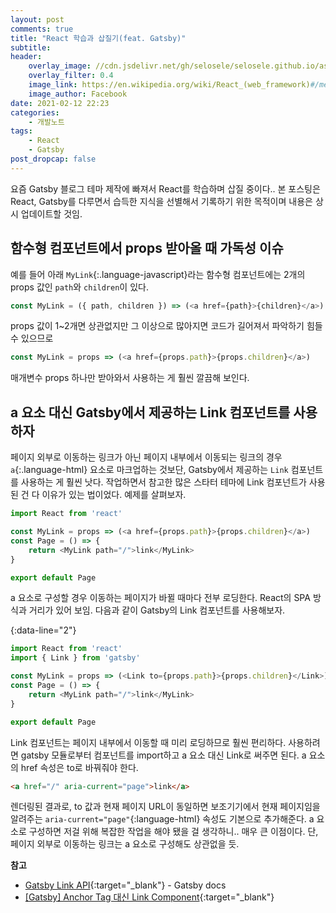 ```yaml
---
layout: post
comments: true
title: "React 학습과 삽질기(feat. Gatsby)"
subtitle:
header:
    overlay_image: //cdn.jsdelivr.net/gh/selosele/selosele.github.io/assets/images/thumb/react_thumb01.png
    overlay_filter: 0.4
    image_link: https://en.wikipedia.org/wiki/React_(web_framework)#/media/File:React-icon.svg
    image_author: Facebook
date: 2021-02-12 22:23
categories:
    - 개발노트
tags:
    - React
    - Gatsby
post_dropcap: false
---
```


요즘 Gatsby 블로그 테마 제작에 빠져서 React를 학습하며 삽질 중이다.. 본 포스팅은 React, Gatsby를 다루면서 습득한 지식을 선별해서 기록하기 위한 목적이며 내용은 상시 업데이트할 것임.

## 함수형 컴포넌트에서 props 받아올 때 가독성 이슈

예를 들어 아래 ```MyLink```{:.language-javascript}라는 함수형 컴포넌트에는 2개의 props 값인 ```path```와 ```children```이 있다.

```javascript
const MyLink = ({ path, children }) => (<a href={path}>{children}</a>)
```

props 값이 1~2개면 상관없지만 그 이상으로 많아지면 코드가 길어져서 파악하기 힘들 수 있으므로

```javascript
const MyLink = props => (<a href={props.path}>{props.children}</a>)
```

매개변수 props 하나만 받아와서 사용하는 게 훨씬 깔끔해 보인다.

## a 요소 대신 Gatsby에서 제공하는 Link 컴포넌트를 사용하자

페이지 외부로 이동하는 링크가 아닌 페이지 내부에서 이동되는 링크의 경우 ```a```{:.language-html} 요소로 마크업하는 것보단, Gatsby에서 제공하는 ```Link``` 컴포넌트를 사용하는 게 훨씬 낫다. 작업하면서 참고한 많은 스타터 테마에 Link 컴포넌트가 사용된 건 다 이유가 있는 법이었다. 예제를 살펴보자.

```javascript
import React from 'react'

const MyLink = props => (<a href={props.path}>{props.children}</a>)
const Page = () => {
    return <MyLink path="/">link</MyLink>
}

export default Page
```

a 요소로 구성할 경우 이동하는 페이지가 바뀔 때마다 전부 로딩한다. React의 SPA 방식과 거리가 있어 보임. 다음과 같이 Gatsby의 Link 컴포넌트를 사용해보자.

{:data-line="2"}
```javascript
import React from 'react'
import { Link } from 'gatsby'

const MyLink = props => (<Link to={props.path}>{props.children}</Link>)
const Page = () => {
    return <MyLink path="/">link</MyLink>
}

export default Page
```

Link 컴포넌트는 페이지 내부에서 이동할 때 미리 로딩하므로 훨씬 편리하다. 사용하려면 gatsby 모듈로부터 컴포넌트를 import하고 a 요소 대신 Link로 써주면 된다. a 요소의 href 속성은 to로 바꿔줘야 한다.

```html
<a href="/" aria-current="page">link</a>
```

렌더링된 결과로, to 값과 현재 페이지 URL이 동일하면 보조기기에서 현재 페이지임을 알려주는 ```aria-current="page"```{:language-html} 속성도 기본으로 추가해준다. a 요소로 구성하면 저걸 위해 복잡한 작업을 해야 됐을 걸 생각하니.. 매우 큰 이점이다. 단, 페이지 외부로 이동하는 링크는 a 요소로 구성해도 상관없을 듯.

**참고**

- [Gatsby Link API](https://www.gatsbyjs.com/docs/reference/built-in-components/gatsby-link/){:target="_blank"} - Gatsby docs
- [[Gatsby] Anchor Tag 대신 Link Component](https://coding-groot.tistory.com/83){:target="_blank"}